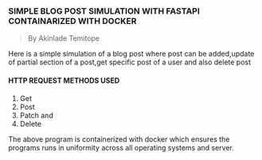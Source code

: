 ### SIMPLE BLOG POST SIMULATION WITH FASTAPI CONTAINARIZED WITH DOCKER
> By Akinlade Temitope

Here is a simple simulation of a blog post where post can be added,update of partial section of a post,get specific post of a user and also delete post
#### HTTP REQUEST METHODS USED
1. Get
2. Post
3. Patch and
4. Delete

The above program is containerized with docker which ensures the programs runs in uniformity across all operating systems and server.

